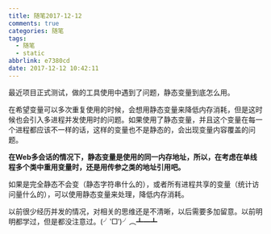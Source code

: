 ```yaml
---
title: 随笔2017-12-12
comments: true
categories: 随笔
tags:
  - 随笔
  - static
abbrlink: e7380cd
date: 2017-12-12 10:42:11
---
```


最近项目正式测试，做的工具使用中遇到了问题，静态变量到底怎么用。

在希望变量可以多次重复使用的时候，会想用静态变量来降低内存消耗，但是这时候也会引入多进程并发使用时的问题。如果使用了静态变量，并且这个变量在每一个进程都应该不一样的话，这样的变量也不是静态的，会出现变量内容覆盖的问题。

**在Web多会话的情况下，静态变量是使用的同一内存地址，所以，在考虑在单线程多个类中重用变量时，还是用传参之类的地址引用吧。**

如果是完全静态不会变（静态字符串什么的），或者所有进程共享的变量（统计访问量什么的），可以使用静态变量来处理，降低内存消耗。

以前很少经历并发的情况，对相关的思维还是不清晰，以后需要多加留意。以前明明都学过，但是都没注意过。(╯‵□′)╯︵┻━┻